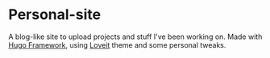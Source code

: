 # Personal-site
A blog-like site to upload projects and stuff I've been working on. Made with [Hugo Framework](https://gohugo.io/), using [Loveit](https://github.com/dillonzq/LoveIt) theme and some personal tweaks. 
